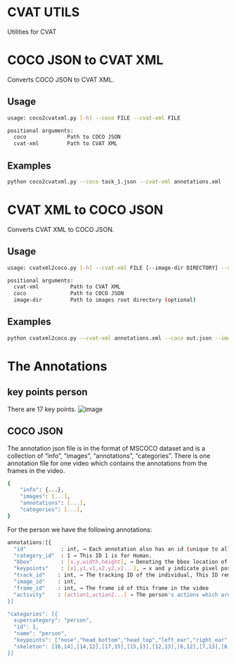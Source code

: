 # CVAT UTILS
Utilities for CVAT

# COCO JSON to CVAT XML

Converts COCO JSON to CVAT XML.

## Usage

```bash
usage: coco2cvatxml.py [-h] --coco FILE --cvat-xml FILE 

positional arguments:
  coco             Path to COCO JSON
  cvat-xml         Path to CVAT XML

```

## Examples

```bash
python coco2cvatxml.py --coco task_1.json --cvat-xml annotations.xml
```

# CVAT XML to COCO JSON

Converts CVAT XML to COCO JSON.

## Usage

```bash
usage: cvatxml2coco.py [-h] --cvat-xml FILE [--image-dir DIRECTORY] --coco FILE

positional arguments:
  cvat-xml          Path to CVAT XML
  coco              Path to COCO JSON
  image-dir         Path to images root directory (optional)

```

## Examples

```bash
python cvatxml2coco.py --cvat-xml annotations.xml --coco out.json --image-dir \images\
```

# The Annotations

## key points person
There are 17 key points.
![image](https://user-images.githubusercontent.com/35894891/165474348-1b7f7082-37db-4ff9-8cf8-0b5d3130565a.png)

## COCO JSON
The annotation json file is in the format of MSCOCO dataset and is a collection of “info”, “images”, “annotations”, “categories”. There is one annotation file for one video which contains the annotations from the frames in the video. 

```bash
{
    "info": {...},
    "images": [...],
    "annotations": [...],
    "categories": [...], 
}
```

For the person we have the following annotations:<br />
```bash
annotations:[{
  "id"           : int, → Each annotation also has an id (unique to all other annotations)
  "category_id"  : 1 → This ID 1 is for Human.
  "bbox"         : [x,y,width,height], → Denoting the bbox location of that person. Box coordinates are measured from the top left image corner and are 0-indexed
  "keypoints"    : [x1,y1,v1,x2,y2,v2...], → x and y indicate pixel positions in the image. v indicates visibility— v=0: not labeled (in which case x=y=0), v=1: labeled but not visible, and v=2: labeled and visible 
  "track_id"    : int, → The tracking ID of the individual, This ID remains constant for that person/object in all the sequences of the video
  "image_id"    : int, 
  "frame_id"    : int, → The frame id of this frame in the video
  "activity"    : [action1,action2...] → The person's actions which are captured  
}]

"categories": [{
  supercategory": "person",
  "id": 1,
  "name": "person",
  "keypoints": ["nose","head_bottom","head_top","left_ear","right_ear","left_shoulder","right_shoulder","left_elbow","right_elbow","left_wrist","right_wrist","left_hip","right_hip","left_knee","right_knee","left_ankle","right_ankle"], 
  "skeleton": [16,14],[14,12],[17,15],[15,13],[12,13],[6,12],[7,13],[6,7],[6,8],[7,9],[8,10],[9,11],[2,3],[1,2],[1,3],[2,4],[3,5],[4,6],[5,7], → defines connectivity  via a list of keypoint edge pairs 
}]
```


